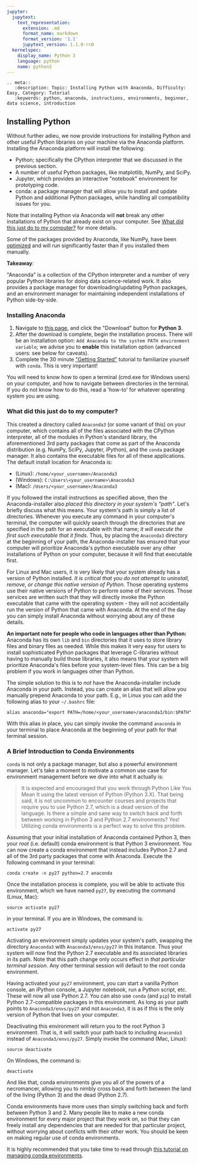 ```yaml
---
jupyter:
  jupytext:
    text_representation:
      extension: .md
      format_name: markdown
      format_version: '1.1'
      jupytext_version: 1.1.0-rc0
  kernelspec:
    display_name: Python 3
    language: python
    name: python3
---
```


```raw_mimetype="text/restructuredtext"
.. meta::
   :description: Topic: Installing Python with Anaconda, Difficulty: Easy, Category: Tutorial
   :keywords: python, anaconda, instructions, environments, beginner, data science, introduction
```

## Installing Python

Without further adieu, we now provide instructions for installing Python and other useful Python libraries on your machine via the Anaconda platform. Installing the Anaconda platform will install the following:

 - Python; specifically the CPython interpreter that we discussed in the previous section.
 - A number of useful Python packages, like matplotlib, NumPy, and SciPy.
 - Jupyter, which provides an interactive "notebook" environment for prototyping code.
 - conda: a package manager that will allow you to install and update Python and additional Python packages, while handling all compatibility issues for you.
 
Note that installing Python via Anaconda will **not** break any other installations of Python that already exist on your computer. See [What did this just do to my computer?](#What-did-this-just-do-to-my-computer?) for more details.

Some of the packages provided by Anaconda, like NumPy, have been [optimized](https://docs.anaconda.com/mkl-optimizations/) and will run significantly faster than if you installed them manually.

<div class="alert alert-info">

**Takeaway**: 

"Anaconda" is a collection of the CPython interpreter and a number of very popular Python libraries for doing data science-related work. It also provides a package manager for downloading/updating Python packages, and an environment manager for maintaining independent installations of Python side-by-side.  
</div>

### Installing Anaconda

1. Navigate to [this page](https://www.anaconda.com/download/), and click the "Download" button for **Python 3**.
2. After the download is complete, begin the installation process. There will be an installation option: `Add Anaconda to the system PATH environment variable`; we advise you to **enable** this installation option (advanced users: see below for caveats).
3. Complete the 30 minute ["Getting Started"](https://conda.io/projects/conda/en/latest/user-guide/getting-started.html) tutorial to familiarize yourself with `conda`. This is very important!

You will need to know how to open a terminal (cmd.exe for Windows users) on your computer, and how to navigate between directories in the terminal. If you do not know how to do this, read a 'how-to' for whatever operating system you are using.

<!-- #region -->
### What did this just do to my computer?

This created a directory called `Anaconda3` (or some variant of this) on your computer, which contains all of the files associated with the CPython interpreter, all of the modules in Python's standard library, the aforementioned 3rd party packages that come as part of the Anaconda distribution (e.g. NumPy, SciPy, Jupyter, iPython), and the `conda` package manager. It also contains the executable files for all of these applications. The default install location for Anaconda is:

- (Linux): `/home/<your_username>/Anaconda3`
- (Windows): `C:\Users\<your_username>\Anaconda3`
- (Mac): `/Users/<your_username>/Anaconda3`

If you followed the install instructions as specified above, then the Anaconda-installer also *placed this directory in your system's "path"*. Let's briefly discuss what this means. Your system's path is simply a list of directories. Whenever you execute any command in your computer's terminal, the computer will quickly search through the directories that are specified in the path for an executable with that name; *it will execute the first such executable that it finds*. Thus, by placing the `Anaconda3` directory at the beginning of your path, the Anaconda-installer has ensured that your computer will prioritize Anaconda's python executable over any other installations of Python on your computer, because it will find that executable first. 

For Linux and Mac users, it is very likely that your system already has a version of Python installed. *It is critical that you do not attempt to uninstall, remove, or change this native version of Python*. Those operating systems use their native versions of Python to perform some of their services. Those services are written such that they will directly invoke the Python executable that came with the operating system - they will not accidentally run the version of Python that came with Anaconda. At the end of the day you can simply install Anaconda without worrying about any of these details. 

**An important note for people who code in languages other than Python:**  Anaconda has its own `lib` and `bin` directories that it uses to store library files and binary files as needed. While this makes it very easy for users to install sophisticated Python packages that leverage C-libraries without having to manually build those libraries, it also means that your system will prioritize Anaconda's files before your system-level files. This can be a big problem if you work in languages other than Python.

The simple solution to this is to *not* have the Anaconda-installer include Anaconda in your path. Instead, you can create an alias that will allow you manually prepend Anaconda to your path. E.g., in Linux you can add the following alias to your `~/.bashrc` file:

```shell
alias anaconda="export PATH=/home/<your_username>/anaconda3/bin:$PATH"
```

With this alias in place, you can simply invoke the command `anaconda` in your terminal to place Anaconda at the beginning of your path for that terminal session. 

### A Brief Introduction to Conda Environments

`conda` is not only a package manager, but also a powerful environment manager. Let's take a moment to motivate a common use case for environment management before we dive into what it actually is:

>It is expected and encouraged that you work through Python Like You Mean It using the latest version of Python (Python 3.X). That being said, it is not uncommon to encounter courses and projects that require you to use Python 2.7, which is a dead version of the language. Is there a simple and sane way to switch back and forth between working in Python 3 and Python 2.7 environments? Yes! Utilizing conda environments is a perfect way to solve this problem.

Assuming that your initial installation of Anaconda contained Python 3, then your *root* (i.e. default) conda environment is that Python 3 environment. You can now create a conda environment that instead includes Python 2.7 and all of the 3rd party packages that come with Anaconda. Execute the following command in your terminal:

```shell
conda create -n py27 python=2.7 anaconda
```

Once the installation process is complete, you will be able to activate this environment, which we have named `py27`, by executing the command (Linux, Mac): 
```shell
source activate py27
``` 
in your terminal. If you are in Windows, the command is: 
```shell
activate py27
```
Activating an environment simply updates your system's path, swapping the directory `Anaconda3` with `Anaconda3/envs/py27` in this instance. Thus your system will now find the Python 2.7 executable and its associated libraries in its path. Note that this path change only occurs effect in *that particular terminal session*. Any other terminal session will default to the root conda environment. 

Having activated your `py27` environment, you can start a vanilla Python console, an iPython console, a Jupyter notebook, run a Python script, etc. These will now all use Python 2.7. You can also use `conda` (and `pip`) to install Python 2.7-compatible packages in this environment. As long as your path points to `Anaconda3/envs/py27` and not `Anaconda3`, it is as if this is the only version of Python that lives on your computer.

Deactivating this environment will return you to the root Python 3 environment. That is, it will switch your path back to including `Anaconda3` instead of `Anaconda3/envs/py27`. Simply invoke the command (Mac, Linux):

```shell
source deactivate
```

On Windows, the command is:

```shell
deactivate
```

And like that, conda environments give you all of the powers of a necromancer, allowing you to nimbly cross back and forth between the land of the living (Python 3) and the dead (Python 2.7).

Conda environments have more uses than simply switching back and forth between Python 3 and 2. Many people like to make a new conda environment for every major project that they work on, so that they can freely install any dependencies that are needed for that particular project, without worrying about conflicts with their other work. You should be keen on making regular use of conda environments.

It is highly recommended that you take time to read through [this tutorial on managing conda environments](https://conda.io/docs/user-guide/tasks/manage-environments.html).
<!-- #endregion -->
